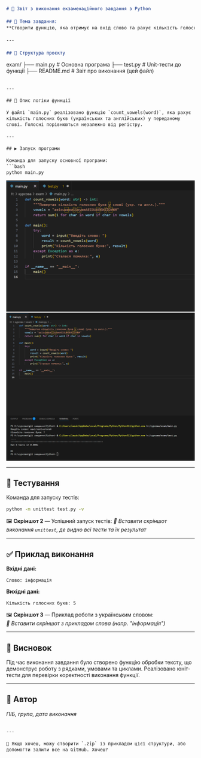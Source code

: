 
```markdown
# 📘 Звіт з виконання екзаменаційного завдання з Python

## 📌 Тема завдання:
**Створити функцію, яка отримує на вхід слово та рахує кількість голосних букв.**

---

## 📁 Структура проєкту

```
exam/
├── main.py      # Основна програма
├── test.py      # Unit-тести до функції
├── README.md    # Звіт про виконання (цей файл)
```

---

## 🧠 Опис логіки функції

У файлі `main.py` реалізовано функцію `count_vowels(word)`, яка рахує кількість голосних букв (українських та англійських) у переданому слові. Голосні порівнюються незалежно від регістру.

---

## ▶️ Запуск програми

Команда для запуску основної програми:
```bash
python main.py
```

![](photos/Screenshot_11.png)
![](photos/Screenshot_2.png)

---

## 🧪 Тестування

Команда для запуску тестів:
```bash
python -m unittest test.py -v
```

🖼️ **Скріншот 2** — Успішний запуск тестів:
_📌 Вставити скріншот виконання `unittest`, де видно всі тести та їх результат_

---

## ✅ Приклад виконання

**Вхідні дані:**  
```
Слово: інформація
```

**Вихідні дані:**  
```
Кількість голосних букв: 5
```

🖼️ **Скріншот 3** — Приклад роботи з українським словом:  
_📌 Вставити скріншот з прикладом слова (напр. "інформація")_

---

## 📌 Висновок

Під час виконання завдання було створено функцію обробки тексту, що демонструє роботу з рядками, умовами та циклами. Реалізовано юніт-тести для перевірки коректності виконання функції.

---

## 🔗 Автор
_ПІБ, група, дата виконання_
```

---

📎 Якщо хочеш, можу створити `.zip` із прикладом цієї структури, або допомогти залити все на GitHub. Хочеш?
